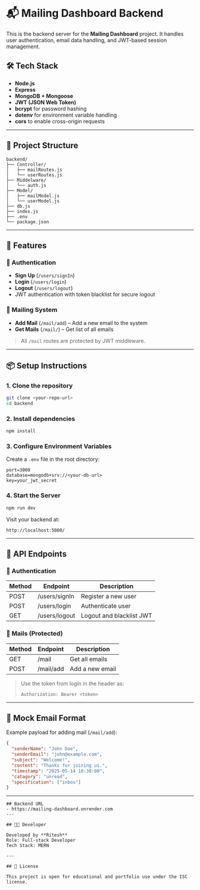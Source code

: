
# 📬 Mailing Dashboard Backend

This is the backend server for the **Mailing Dashboard** project. It handles user authentication, email data handling, and JWT-based session management.

## 🛠️ Tech Stack

- **Node.js**
- **Express**
- **MongoDB + Mongoose**
- **JWT (JSON Web Token)**
- **bcrypt** for password hashing
- **dotenv** for environment variable handling
- **cors** to enable cross-origin requests

---

## 📁 Project Structure

```
backend/
├── Controller/
│   ├── mailRoutes.js
│   └── userRoutes.js
├── Middelware/
│   └── auth.js
├── Model/
│   ├── mailModel.js
│   └── userModel.js
├── db.js
├── index.js
├── .env
└── package.json
```

---

## 🔐 Features

### 🔑 Authentication
- **Sign Up** (`/users/signIn`)
- **Login** (`/users/login`)
- **Logout** (`/users/logout`)
- JWT authentication with token blacklist for secure logout

### 📩 Mailing System
- **Add Mail** (`/mail/add`) – Add a new email to the system
- **Get Mails** (`/mail/`) – Get list of all emails

> All `/mail` routes are protected by JWT middleware.

---

## 📦 Setup Instructions

### 1. Clone the repository

```bash
git clone <your-repo-url>
cd backend
```

### 2. Install dependencies

```bash
npm install
```

### 3. Configure Environment Variables

Create a `.env` file in the root directory:

```env
port=3000
database=mongodb+srv://<your-db-url>
key=your_jwt_secret
```

### 4. Start the Server

```bash
npm run dev
```

Visit your backend at:

```
http://localhost:5000/
```

---


## 🔐 API Endpoints

### 👤 Authentication

| Method | Endpoint         | Description              |
|--------|------------------|--------------------------|
| POST   | /users/signIn    | Register a new user      |
| POST   | /users/login     | Authenticate user        |
| GET    | /users/logout    | Logout and blacklist JWT |

### 📩 Mails (Protected)

| Method | Endpoint    | Description         |
|--------|-------------|---------------------|
| GET    | /mail       | Get all emails      |
| POST   | /mail/add   | Add a new email     |

> Use the token from login in the header as:
> 
> `Authorization: Bearer <token>`

---

## 🧪 Mock Email Format

Example payload for adding mail (`/mail/add`):

```json
{
  "senderName": "John Doe",
  "senderEmail": "john@example.com",
  "subject": "Welcome!",
  "content": "Thanks for joining us.",
  "timestamp": "2025-05-14 10:30:00",
  "catagory": "unread",
  "specification": ["inbox"]
}
```

---

```
## Backend URL
- https://mailing-dashboard.onrender.com
---

## 🧑‍💻 Developer

Developed by **Ritesh**  
Role: Full-stack Developer  
Tech Stack: MERN

---

## 📃 License

This project is open for educational and portfolio use under the ISC license.
